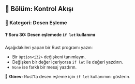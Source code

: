 ## 📘 Bölüm: Kontrol Akışı  
### 🔹 Kategori: Desen Eşleme  
#### ❓ Soru 30: Desen eşlemede `if let` kullanımı

Aşağıdakileri yapan bir Rust programı yazın:

- Bir `Option<i32>` değişkeni tanımlayın.
- Değişken bir değer içeriyorsa `if let` ile değeri yazdırın.
- `None` ise farklı bir mesaj yazdırın.

🔧 **Görev:** Rust'ta desen eşleme için `if let` kullanımını gösterin.
